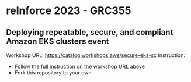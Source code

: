 # reInforce 2023 - GRC355
## Deploying repeatable, secure, and compliant Amazon EKS clusters event

Workshop URL: https://catalog.workshops.aws/secure-eks-sc
Instruction: 
- Follow the full instruction on the workshop URL above
- Fork this repository to your own 